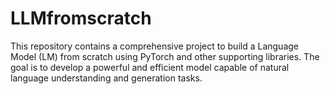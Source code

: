 # LLMfromscratch
This repository contains a comprehensive project to build a Language Model (LM) from scratch using PyTorch and other supporting libraries. The goal is to develop a powerful and efficient model capable of natural language understanding and generation tasks.
